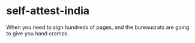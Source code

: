 # self-attest-india
When you need to sign hundreds of pages, and the bureaucrats are going to give you hand cramps.
